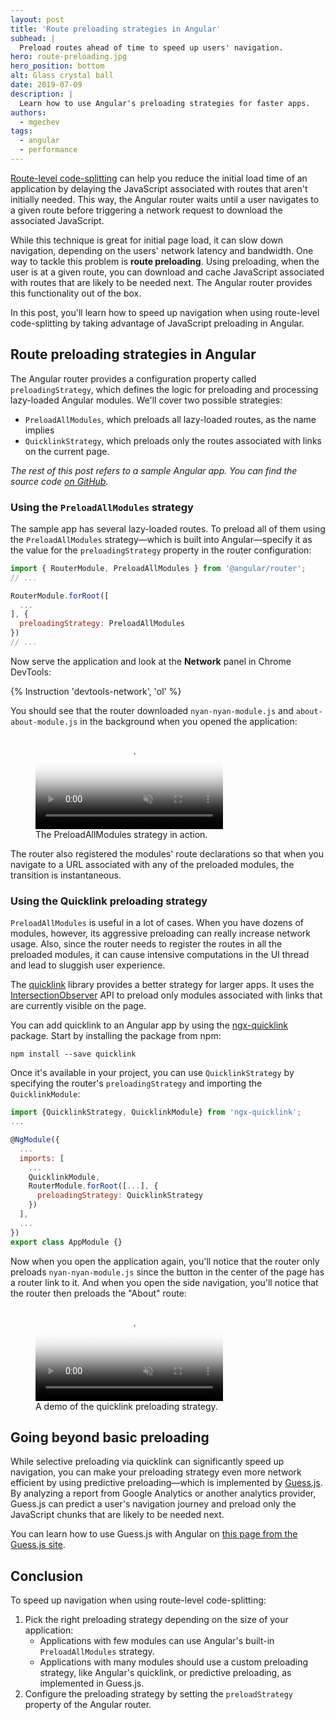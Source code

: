 ```yaml
---
layout: post
title: 'Route preloading strategies in Angular'
subhead: |
  Preload routes ahead of time to speed up users' navigation.
hero: route-preloading.jpg
hero_position: bottom
alt: Glass crystal ball
date: 2019-07-09
description: |
  Learn how to use Angular's preloading strategies for faster apps.
authors:
  - mgechev
tags:
  - angular
  - performance
---
```


[Route-level code-splitting](/route-level-code-splitting) can help you reduce the initial load time of an application by delaying the JavaScript associated with routes that aren't initially needed. This way, the Angular router waits until a user navigates to a given route before triggering a network request to download the associated JavaScript.

While this technique is great for initial page load, it can slow down navigation, depending on the users' network latency and bandwidth. One way to tackle this problem is **route preloading**. Using preloading, when the user is at a given route, you can download and cache JavaScript associated with routes that are likely to be needed next. The Angular router provides this functionality out of the box.

In this post, you'll learn how to speed up navigation when using route-level code-splitting by taking advantage of JavaScript preloading in Angular.

## Route preloading strategies in Angular

The Angular router provides a configuration property called `preloadingStrategy`, which defines the logic for preloading and processing lazy-loaded Angular modules. We'll cover two possible strategies:

* `PreloadAllModules`, which preloads all lazy-loaded routes, as the name implies
* `QuicklinkStrategy`, which preloads only the routes associated with links on the current page.

_The rest of this post refers to a sample Angular app. You can find the source code [on GitHub](https://github.com/mgechev/route-preloading-web-dev)._

### Using the `PreloadAllModules` strategy

The sample app has several lazy-loaded routes. To preload all of them using the `PreloadAllModules` strategy—which is built into Angular—specify it as the value for the `preloadingStrategy` property in the router configuration:

```js
import { RouterModule, PreloadAllModules } from '@angular/router';
// ...

RouterModule.forRoot([
  ...
], {
  preloadingStrategy: PreloadAllModules
})
// ...
```

Now serve the application and look at the **Network** panel in Chrome DevTools:

{% Instruction 'devtools-network', 'ol' %}

You should see that the router downloaded `nyan-nyan-module.js` and `about-about-module.js` in the background when you opened the application:

<figure class="w-figure w-figure--fullbleed">
<video controls loop muted poster="https://storage.googleapis.com/web-dev-angular/preloading/poster.png">
  <source src="https://storage.googleapis.com/web-dev-angular/preloading/preload-all.webm" type="video/webm; codecs=vp8">
  <source src="https://storage.googleapis.com/web-dev-angular/preloading/preload-all.mp4" type="video/mp4; codecs=h264">
</video>
 <figcaption class="w-figcaption w-figcaption--fullbleed">
    The PreloadAllModules strategy in action.
  </figcaption>
</figure>

The router also registered the modules' route declarations so that when you navigate to a URL associated with any of the preloaded modules, the transition is instantaneous.


### Using the Quicklink preloading strategy

`PreloadAllModules` is useful in a lot of cases. When you have dozens of modules, however, its aggressive preloading can really increase network usage. Also, since the router needs to register the routes in all the preloaded modules, it can cause intensive computations in the UI thread and lead to sluggish user experience.

The [quicklink](https://github.com/GoogleChromeLabs/quicklink) library provides a better strategy for larger apps. It uses the [IntersectionObserver](https://developers.google.com/web/updates/2019/02/intersectionobserver-v2) API to preload only modules associated with links that are currently visible on the page.

You can add quicklink to an Angular app by using the [ngx-quicklink](https://www.npmjs.com/package/ngx-quicklink) package. Start by installing the package from npm:

```
npm install --save quicklink
```

Once it's available in your project, you can use `QuicklinkStrategy` by specifying the router's `preloadingStrategy` and importing the `QuicklinkModule`:

```js
import {QuicklinkStrategy, QuicklinkModule} from 'ngx-quicklink';
...

@NgModule({
  ...
  imports: [
    ...
    QuicklinkModule,
    RouterModule.forRoot([...], {
      preloadingStrategy: QuicklinkStrategy
    })
  ],
  ...
})
export class AppModule {}
```

Now when you open the application again, you'll notice that the router only preloads `nyan-nyan-module.js` since the button in the center of the page has a router link to it. And when you open the side navigation, you'll notice that the router then preloads the "About" route:

<figure class="w-figure w-figure--fullbleed">
<video controls loop muted poster="https://storage.googleapis.com/web-dev-angular/preloading/poster.png">
  <source src="https://storage.googleapis.com/web-dev-angular/preloading/ngx-quicklink.webm" type="video/webm; codecs=vp8">
  <source src="https://storage.googleapis.com/web-dev-angular/preloading/ngx-quicklink.mp4" type="video/mp4; codecs=h264">
</video>
 <figcaption class="w-figcaption w-figcaption--fullbleed">
    A demo of the quicklink preloading strategy.
  </figcaption>
</figure>


## Going beyond basic preloading

While selective preloading via quicklink can significantly speed up navigation, you can make your preloading strategy even more network efficient by using predictive preloading—which is implemented by [Guess.js](https://github.com/guess-js/guess). By analyzing a report from Google Analytics or another analytics provider, Guess.js can predict a user's navigation journey and preload only the JavaScript chunks that are likely to be needed next.

You can learn how to use Guess.js with Angular on [this page from the Guess.js site](https://guess-js.github.io/docs/angular).

## Conclusion

To speed up navigation when using route-level code-splitting:

1. Pick the right preloading strategy depending on the size of your application:
    - Applications with few modules can use Angular's built-in `PreloadAllModules` strategy.
    - Applications with many modules should use a custom preloading strategy, like Angular's quicklink, or predictive preloading, as implemented in Guess.js.
1. Configure the preloading strategy by setting the `preloadStrategy` property of the Angular router.
